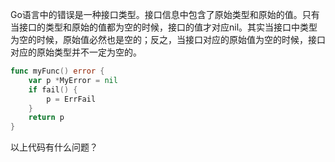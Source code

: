 Go语言中的错误是一种接口类型。接口信息中包含了原始类型和原始的值。只有当接口的类型和原始的值都为空的时候，接口的值才对应nil。其实当接口中类型为空的时候，原始值必然也是空的；反之，当接口对应的原始值为空的时候，接口对应的原始类型并不一定为空的。  

```go
func myFunc() error {
    var p *MyError = nil
    if fail() {
        p = ErrFail
    }
    return p
}
```

以上代码有什么问题？